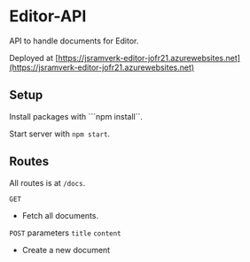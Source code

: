 # Editor-API

API to handle documents for Editor.

Deployed at [https://jsramverk-editor-jofr21.azurewebsites.net](https://jsramverk-editor-jofr21.azurewebsites.net)

## Setup

Install packages with ```npm install``.

Start server with ```npm start```.

## Routes

All routes is at ```/docs```.

```GET```
- Fetch all documents.

```POST```
parameters
```title```
```content```
- Create a new document

